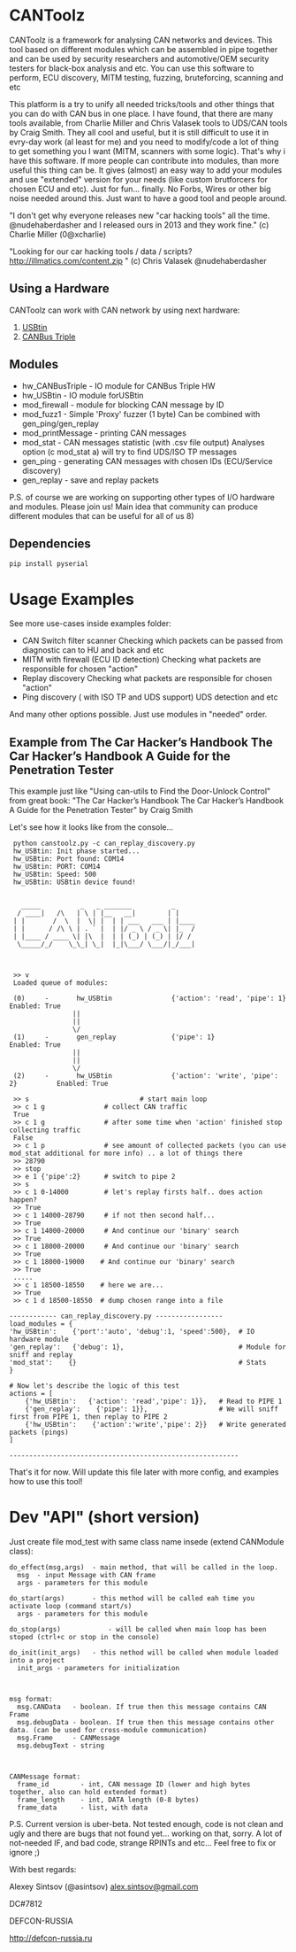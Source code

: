 # CANToolz

CANToolz is a framework for analysing CAN networks and devices.
This tool based on different modules which can be assembled in pipe together and
can be used by security researchers and automotive/OEM security testers for black-box analysis and etc. 
You can use this software to perform, ECU discovery, MITM testing, fuzzing, bruteforcing, scanning and etc

This platform is a try to unify all needed tricks/tools and other things that you can do with CAN bus in one place.
I have found, that there are many tools available, from Charlie Miller and Chris Valasek tools to UDS/CAN tools by Craig Smith.
They all cool and useful, but it is still difficult to use it in evry-day work (al least for me) and you need to modify/code 
a lot of thing to get something you I want (MITM, scanners with some logic). That's why i have this software. If more people can 
contribute into modules, than more useful this thing can be. It gives (almost) an easy way to add your modules and use "extended" version for your needs
(like custom brutforcers for chosen ECU and etc). Just for fun... finally. No Forbs, Wires  or other big noise needed around this. 
Just want to have a good tool and people around.

"I don't get why everyone releases new "car hacking tools" all the time.  @nudehaberdasher and I released ours in 2013 and they work fine." (c) Charlie Miller (‏@0xcharlie)

"Looking for our car hacking tools / data / scripts? http://illmatics.com/content.zip " (c) Chris Valasek ‏@nudehaberdasher

## Using a Hardware

CANToolz can work with CAN network by using next hardware:

1. [USBtin](http://www.fischl.de/usbtin/)
2. [CANBus Triple](https://canb.us/)

## Modules

- hw_CANBusTriple  - IO module for CANBus Triple HW
- hw_USBtin        - IO module forUSBtin
- mod_firewall     - module for blocking CAN message by ID
- mod_fuzz1        - Simple 'Proxy' fuzzer  (1 byte) Can be combined with gen_ping/gen_replay
- mod_printMessage - printing CAN messages
- mod_stat         - CAN messages statistic (with .csv file output)
                     Analyses option (c mod_stat a) will try to find UDS/ISO TP messages
- gen_ping         - generating CAN messages with chosen IDs (ECU/Service discovery)
- gen_replay       - save and replay packets

P.S. of course we are working on supporting other types of I/O hardware and modules. Please join us!
Main idea that community can produce different modules that can be useful for all of us 8)

## Dependencies

    pip install pyserial


# Usage Examples
See more use-cases inside examples folder:

- CAN Switch filter scanner
    Checking which packets can be passed from diagnostic can to HU and back and etc
- MITM with firewall (ECU ID detection)
    Checking what packets are responsible for chosen "action"
- Replay discovery
    Checking what packets are responsible for chosen "action"
- Ping discovery ( with ISO TP and UDS support)
    UDS detection and etc

And many other options possible. Just use modules in "needed" order.

## Example from  The Car Hacker’s Handbook The Car Hacker’s Handbook A Guide for the Penetration Tester
This example just like "Using can-utils to Find the Door-Unlock Control" from great book: "The Car Hacker’s Handbook The Car Hacker’s Handbook A Guide for the Penetration Tester" by Craig Smith

Let's see how it looks like from the console...

     python canstoolz.py -c can_replay_discovery.py
     hw_USBtin: Init phase started...
     hw_USBtin: Port found: COM14
     hw_USBtin: PORT: COM14
     hw_USBtin: Speed: 500
     hw_USBtin: USBtin device found!
    
    
       _____          _   _ _______          _
      / ____|   /\   | \ | |__   __|        | |
     | |       /  \  |  \| |  | | ___   ___ | |____
     | |      / /\ \ | . ` |  | |/ _ \ / _ \| |_  /
     | |____ / ____ \| |\  |  | | (_) | (_) | |/ /
      \_____/_/    \_\_| \_|  |_|\___/ \___/|_/___|
    
    
    
     >> v
     Loaded queue of modules:
    
     (0)     -       hw_USBtin               {'action': 'read', 'pipe': 1}           Enabled: True
                    ||
                    ||
                    \/
     (1)     -       gen_replay              {'pipe': 1}             Enabled: True
                    ||
                    ||
                    \/
     (2)     -       hw_USBtin               {'action': 'write', 'pipe': 2}          Enabled: True
    
     >> s                            # start main loop
     >> c 1 g               # collect CAN traffic
     True
     >> c 1 g               # after some time when 'action' finished stop collecting traffic
     False
     >> c 1 p               # see amount of collected packets (you can use mod_stat additional for more info) .. a lot of things there
     >> 28790
     >> stop
     >> e 1 {'pipe':2}      # switch to pipe 2
     >> s
     >> c 1 0-14000         # let's replay firsts half.. does action happen?
     >> True
     >> c 1 14000-28790     # if not then second half...
     >> True
     >> c 1 14000-20000     # And continue our 'binary' search
     >> True
     >> c 1 18000-20000     # And continue our 'binary' search
     >> True
     >> c 1 18000-19000    # And continue our 'binary' search
     >> True
     .....
     >> c 1 18500-18550    # here we are...
     >> True
     >> c 1 d 18500-18550  # dump chosen range into a file

    ------------ can_replay_discovery.py -----------------
    load_modules = {
    'hw_USBtin':    {'port':'auto', 'debug':1, 'speed':500},  # IO hardware module
    'gen_replay':   {'debug': 1},                             # Module for sniff and replay
    'mod_stat':    {}                                         # Stats
    }

    # Now let's describe the logic of this test
    actions = [
        {'hw_USBtin':   {'action': 'read','pipe': 1}},   # Read to PIPE 1
        {'gen_replay':    {'pipe': 1}},                  # We will sniff first from PIPE 1, then replay to PIPE 2
        {'hw_USBtin':    {'action':'write','pipe': 2}}   # Write generated packets (pings)
    ]

    ----------------------------------------------------------

That's it for now. Will update this file later with more config, and examples how to use this tool!

# Dev "API" (short version)

Just create file mod_test with same class name insede (extend CANModule class):

    do_effect(msg,args)  - main method, that will be called in the loop.
      msg  - input Message with CAN frame
      args - parameters for this module

    do_start(args)       - this method will be called eah time you activate loop (command start/s)
      args - parameters for this module

    do_stop(args)            - will be called when main loop has been stoped (ctrl+c or stop in the console)

    do_init(init_args)   - this nethod will be called when module loaded into a project
      init_args - parameters for initialization



    msg format:
      msg.CANData   - boolean. If true then this message contains CAN Frame
      msg.debugData - boolean. If true then this message contains other data. (can be used for cross-module communication)
      msg.Frame     - CANMessage
      msg.debugText - string



    CANMessage format:
      frame_id        - int, CAN message ID (lower and high bytes together, also can hold extended format)
      frame_length    - int, DATA length (0-8 bytes)
      frame_data      - list, with data

P.S.
 Current version is uber-beta. Not tested enough, code is not clean and ugly and there are bugs that not found yet... working on that, sorry.
 A lot of not-needed IF, and bad code, strange RPINTs and etc...
 Feel free to fix or ignore ;)

With best regards:

Alexey Sintsov   (@asintsov)
alex.sintsov@gmail.com

DC#7812

DEFCON-RUSSIA

http://defcon-russia.ru



